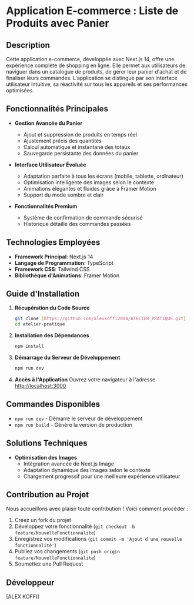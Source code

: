 # Application E-commerce : Liste de Produits avec Panier

## Description

Cette application e-commerce, développée avec Next.js 14, offre une expérience complète de shopping en ligne. Elle permet aux utilisateurs de naviguer dans un catalogue de produits, de gérer leur panier d'achat et de finaliser leurs commandes. L'application se distingue par son interface utilisateur intuitive, sa réactivité sur tous les appareils et ses performances optimisées.

## Fonctionnalités Principales

- **Gestion Avancée du Panier**
  - Ajout et suppression de produits en temps réel
  - Ajustement précis des quantités
  - Calcul automatique et instantané des totaux
  - Sauvegarde persistante des données du panier

- **Interface Utilisateur Évoluée**
  - Adaptation parfaite à tous les écrans (mobile, tablette, ordinateur)
  - Optimisation intelligente des images selon le contexte
  - Animations élégantes et fluides grâce à Framer Motion
  - Support du mode sombre et clair

- **Fonctionnalités Premium**
  - Système de confirmation de commande sécurisé
  - Historique détaillé des commandes passées

## Technologies Employées

- **Framework Principal**: Next.js 14
- **Langage de Programmation**: TypeScript
- **Framework CSS**: Tailwind CSS
- **Bibliothèque d'Animations**: Framer Motion

## Guide d'Installation

1. **Récupération du Code Source**

   ```bash
   git clone [https://github.com/alexkoffi2004/ATELIER_PRATIQUE.git]
   cd atelier-pratique
   ```

2. **Installation des Dépendances**

   ```bash
   npm install
   ```

3. **Démarrage du Serveur de Développement**

   ```bash
   npm run dev
   ```

4. **Accès à l'Application**
   Ouvrez votre navigateur à l'adresse [http://localhost:3000](http://localhost:3000)

## Commandes Disponibles

- `npm run dev` - Démarre le serveur de développement
- `npm run build` - Génère la version de production

## Solutions Techniques

- **Optimisation des Images**
  - Intégration avancée de Next.js Image
  - Adaptation dynamique des images selon le contexte
  - Chargement progressif pour une meilleure expérience utilisateur

## Contribution au Projet

Nous accueillons avec plaisir toute contribution ! Voici comment procéder :

1. Créez un fork du projet
2. Développez votre fonctionnalité (`git checkout -b feature/NouvelleFonctionnalite`)
3. Enregistrez vos modifications (`git commit -m 'Ajout d'une nouvelle fonctionnalité'`)
4. Publiez vos changements (`git push origin feature/NouvelleFonctionnalite`)
5. Soumettez une Pull Request


## Développeur

[ALEX KOFFI]

